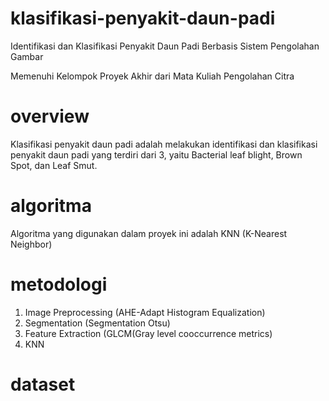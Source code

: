 # klasifikasi-penyakit-daun-padi
Identifikasi dan Klasifikasi Penyakit Daun Padi Berbasis Sistem Pengolahan Gambar

Memenuhi Kelompok Proyek Akhir dari Mata Kuliah Pengolahan Citra

# overview
Klasifikasi penyakit daun padi adalah melakukan identifikasi dan klasifikasi penyakit daun padi yang terdiri dari 3, yaitu Bacterial leaf blight, Brown Spot, dan Leaf Smut.

# algoritma
Algoritma yang digunakan dalam proyek ini adalah KNN (K-Nearest Neighbor)

# metodologi
1. Image Preprocessing (AHE-Adapt Histogram Equalization)
2. Segmentation (Segmentation Otsu)
3. Feature Extraction (GLCM(Gray level cooccurrence metrics)
4. KNN

# dataset
